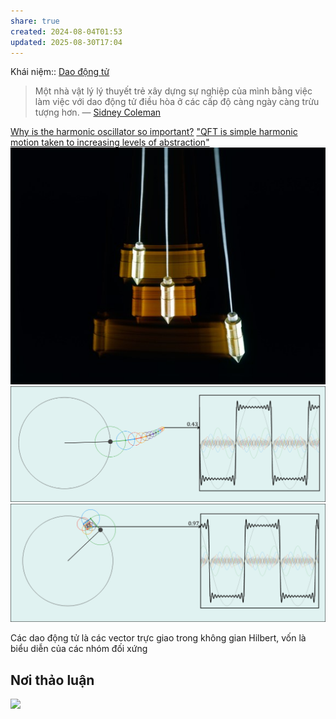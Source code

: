 ```yaml
---
share: true
created: 2024-08-04T01:53
updated: 2025-08-30T17:04
---
```

Khái niệm:: [Dao động tử](../../%CE%9E%20Kh%C3%A1i%20ni%E1%BB%87m/V%E1%BA%ADt%20l%C3%BD/Dao%20%C4%91%E1%BB%99ng%20t%E1%BB%AD.md)
> Một nhà vật lý lý thuyết trẻ xây dựng sự nghiệp của mình bằng việc làm việc với dao động tử điều hòa ở các cấp độ càng ngày càng trừu tượng hơn.
 — [Sidney Coleman](https://en.wikipedia.org/wiki/Sidney_Coleman)

[Why is the harmonic oscillator so important?](https://physics.stackexchange.com/q/159021/41634)
["QFT is simple harmonic motion taken to increasing levels of abstraction"](https://physics.stackexchange.com/q/355487/41634)
![Pendulum.jpg](../../../assets/attachments/Pendulum.jpg)
![firefox_2018-03-20_15-18-58.png](../../../assets/attachments/firefox_2018-03-20_15-18-58.png)
![firefox_2018-03-20_15-18-09.png](../../../assets/attachments/firefox_2018-03-20_15-18-09.png)

Các dao động tử là các vector trực giao trong không gian Hilbert, vốn là biểu diễn của các nhóm đối xứng

## Nơi thảo luận
![](https://imagizer.imageshack.com/a/img923/1954/2x0m4a.png)